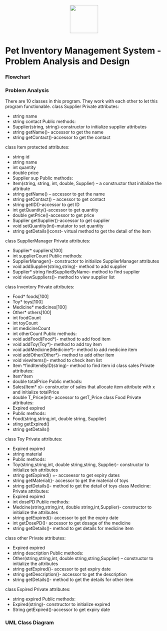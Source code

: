 <p align="center">
  <img src="https://github.com/jjn7702/SECJ1023-PT2/blob/main/Submission/sec08_23242/Group%2010/Images/OIG3.jpg" width="90" height="90">
</p>


# Pet Inventory Management System - Problem Analysis and Design

### Flowchart

### Problem Analysis
There are 10 classes in this program. They work with each other to let this program functionable.
class Supplier
Private attributes:
- string name
- string contact
Public methods:
- Supplier(string, string)-constructor to initialize supplier attributes
- string getName()- accessor to get the name
- string getContact()-accessor to get the contact

class Item
protected attributes:
- string id
- string name
- int quantity
- double price
- Supplier sup
Public methods:
- Item(string, string, int, double, Supplier) – a constructor that initialize the attribute
- string getName() – accessor to get the name
- string getContact() – accessor to get contact 
- string getID()-accessor to get ID
- int getQuantity()-accessor to get quantity
- double getPrice()-accessor to get price
- Supplier getSupplier()-accessor to get supplier
- void setQuantity(int)-mutator to set quantity
- string getDetails()const- virtual method to get the detail of the item

class SupplierManager
Private attributes:
- Supplier* suppliers[100]
- int supplierCount
Public methods:
- SupplierManager()- constructor to initialize SupplierManager attributes
- void addSupplier(string,string)- method to add supplier
- Supplier* string findSupplierByName- method to find supplier
- void viewSuppliers()- method to view supplier list

class Inventory
Private attributes:
- Food* foods[100]
- Toy* toys[100]
- Medicine* medicines[100]
- Other* others[100]
- int foodCount
- int toyCount
- int medicineCount
- int otherCount
Public methods:
- void addFood(Food*)- method to add food item
- void addToy(Toy*)- method to add toy item
- void addMedicine(Medicine*)- method to add medicine item
- void addOther(Other*)- method to add other item
- void viewItems()- method to check item list
- Item *findItemByID(string)- method to find item id
class sales
Private attributes:
- Item*item
- double totalPrice
Public methods:
- Sales(Item* x)- constructor of sales that allocate item attribute with x and initialize totalPrice
- double T_Price(int)- accessor to getT_Price
class Food
Private attributes:
- Expired expired
- Public methods:
- Food(string,string,int, double string, Supplier)
- sting getExpired()
- string getDetails()

class Toy
Private attributes:
- Expired expired
- string material
- Public methods:
- Toy(string,string,int, double string,string, Supplier)- constructor to initialize teh attributes
- string getExpired() =- accseesor to get expiry dates
- string getMaterial()- accessor to get the material of toys
- string getDetails()- method to get the detail of toys
class Medicine:
Private attributes:
- Expired expired
- int dosePD
Public methods:
- Medcine(string,string,int, double string,int,Supplier)- constructor to initialize the attributes
- string getExpired()- accessor to get the expiry date
- int getDosePD()- accessor to get dosage of the medicine
- string getDetails()- method to get details for medicine item

class other
Private attributes:
- Expired expired
- string description
Public methods:
- Other(string,string,int, double string,string,Supplier) – constructor to initialize the attributes
- string getExpired()- accessor to get expiry date
- string getDescription()- accessor to get the description
- string getDetails()- method to get the details for other item


class Expired
Private attributes:
- string expired
Public methods:
- Expired(string)- constructor to initialize expired
- String getExpired()-accessor to get expiry date

### UML Class Diagram

